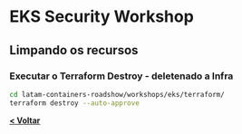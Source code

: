 # EKS Security Workshop

## Limpando os recursos

### Executar o Terraform Destroy - deletenado a Infra

```bash
cd latam-containers-roadshow/workshops/eks/terraform/
terraform destroy --auto-approve
```

[**< Voltar**](./13-Lab11.md)
